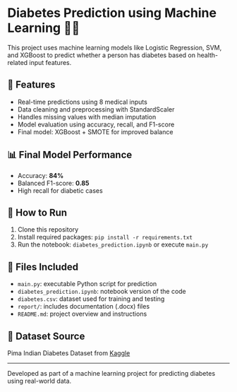 # Diabetes Prediction using Machine Learning 🧠💉

This project uses machine learning models like Logistic Regression, SVM, and XGBoost to predict whether a person has diabetes based on health-related input features.

## 🔧 Features
- Real-time predictions using 8 medical inputs
- Data cleaning and preprocessing with StandardScaler
- Handles missing values with median imputation
- Model evaluation using accuracy, recall, and F1-score
- Final model: XGBoost + SMOTE for improved balance

## 📊 Final Model Performance
- Accuracy: **84%**
- Balanced F1-score: **0.85**
- High recall for diabetic cases

## 🚀 How to Run
1. Clone this repository
2. Install required packages: `pip install -r requirements.txt`
3. Run the notebook: `diabetes_prediction.ipynb` or execute `main.py`

## 📁 Files Included
- `main.py`: executable Python script for prediction
- `diabetes_prediction.ipynb`: notebook version of the code
- `diabetes.csv`: dataset used for training and testing
- `report/`: includes documentation (.docx) files
- `README.md`: project overview and instructions

## 📌 Dataset Source
Pima Indian Diabetes Dataset from [Kaggle](https://www.kaggle.com/datasets/uciml/pima-indians-diabetes-database)

---
Developed as part of a machine learning project for predicting diabetes using real-world data.
